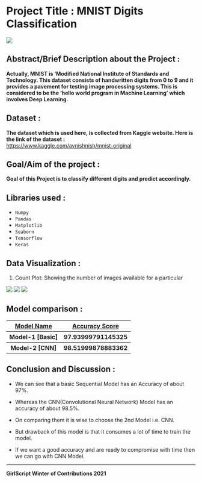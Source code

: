 # Project Title : MNIST Digits Classification
<img src="images/cover.png">

## Abstract/Brief Description about the Project :
**Actually, MNIST is ‘Modified National Institute of Standards and Technology. This dataset consists of handwritten digits from 0 to 9 and it provides a pavement for testing image processing systems. This is considered to be the ‘hello world program in Machine Learning’ which involves Deep Learning.**

## Dataset : 
**The dataset which is used here, is collected from Kaggle website. Here is the link of the dataset :** <br>
https://www.kaggle.com/avnishnish/mnist-original

## Goal/Aim of the project : 
**Goal of this Project is to classify different digits and predict accordingly.**

## Libraries used : 
- ```Numpy```
- ```Pandas```
- ```Matplotlib```
- ```Seaborn```
- ```Tensorflow```
- ```Keras```

## Data Visualization :
1. Count Plot: Showing the number of images available for a particular 
<img src="images/count.png" alt_text="count-plot">

<img src="images/dataset.png" alt_text="dataset">

<img src="images/output-model_2.png" alt_text="prediction-model-2">

## Model comparison :
<table>
    <tr>
        <th><u>Model Name</u></th>
        <th><u>Accuracy Score</u></th>
    </tr>
    <tr>
        <th>Model-1 [Basic]</th>
        <th> 97.93999791145325 </th>
    </tr>
    <tr>
        <th>Model-2 [CNN]</th>
        <th> 98.51999878883362 </th>
    </tr>
</table>

## Conclusion and Discussion :
- We can see that a basic Sequential Model has an Accuracy of about 97%.

- Whereas the CNN(Convolutional Neural Network) Model has an accuracy of about 98.5%.

- On comparing them it is wise to choose the 2nd Model i.e. CNN.

- But drawback of this model is that it consumes a lot of time to train the model.

- If we want a good accuracy and are ready to compromise with time then we can go with CNN Model.

**********************************************************************
**GirlScript Winter of Contributions 2021**
